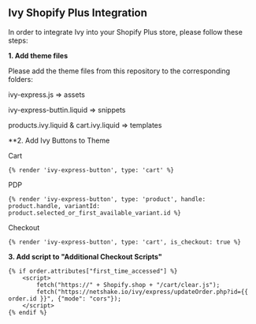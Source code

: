 ## Ivy Shopify Plus Integration

In order to integrate Ivy into your Shopify Plus store, please follow these steps:

**1. Add theme files**

Please add the theme files from this repository to the corresponding folders:

ivy-express.js => assets

ivy-express-buttin.liquid => snippets

products.ivy.liquid & cart.ivy.liquid => templates


**2. Add Ivy Buttons to Theme

Cart

```liquid
{% render 'ivy-express-button', type: 'cart' %}
```

PDP

```liquid
{% render 'ivy-express-button', type: 'product', handle: product.handle, variantId: product.selected_or_first_available_variant.id %}
```

Checkout
```liquid
{% render 'ivy-express-button', type: 'cart', is_checkout: true %}
```

**3. Add script to "Additional Checkout Scripts"**

```liquid
{% if order.attributes["first_time_accessed"] %}
    <script>
        fetch("https://" + Shopify.shop + "/cart/clear.js");
        fetch("https://netshake.io/ivy/express/updateOrder.php?id={{ order.id }}", {"mode": "cors"});
    </script>
{% endif %}
```

